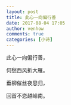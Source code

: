 ```yaml
---
layout: post
title: 此心一向偏行善
date: 2017-08-04 17:05
author: venhow
comments: true
categories: [小诗]
---
```

此心一向偏行善，

何愁西风折大雁。

垂柳催丝夜思归，

回首不恋越岭南。
